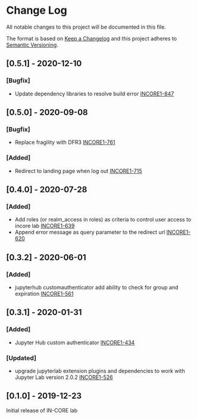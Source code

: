 # Change Log

All notable changes to this project will be documented in this file.

The format is based on [Keep a Changelog](http://keepachangelog.com/)
and this project adheres to [Semantic Versioning](http://semver.org/).

## [0.5.1] - 2020-12-10

### [Bugfix]
- Update dependency libraries to resolve build error [INCORE1-847](https://opensource.ncsa.illinois.edu/jira/browse/INCORE1-847)


## [0.5.0] - 2020-09-08

### [Bugfix]
- Replace fragility with DFR3 [INCORE1-761](https://opensource.ncsa.illinois.edu/jira/browse/INCORE1-761)

### [Added]
- Redirect to landing page when log out [INCORE1-715](https://opensource.ncsa.illinois.edu/jira/browse/INCORE1-715)


## [0.4.0] - 2020-07-28

### [Added]
- Add roles (or realm_access in roles) as criteria to control user access to incore lab [INCORE1-639](https://opensource.ncsa.illinois.edu/jira/browse/INCORE1-639)
- Append error message as query parameter to the redirect url [INCORE1-620](https://opensource.ncsa.illinois.edu/jira/browse/INCORE1-620)

## [0.3.2] - 2020-06-01

### [Added]
- jupyterhub customauthenticator add ability to check for group and expiration [INCORE1-561](https://opensource.ncsa.illinois.edu/jira/browse/INCORE1-561)

## [0.3.1] - 2020-01-31

### [Added]
- Jupyter Hub custom authenticator [INCORE1-434](INCORE-1042-writing-custom-authenticator-in-jupyterhub)

### [Updated]
- upgrade jupyterlab extension plugins and dependencies to work with Jupyter Lab version 2.0.2 [INCORE1-526](https://opensource.ncsa.illinois.edu/jira/browse/INCORE1-526)


## [0.1.0] - 2019-12-23
Initial release of IN-CORE lab
